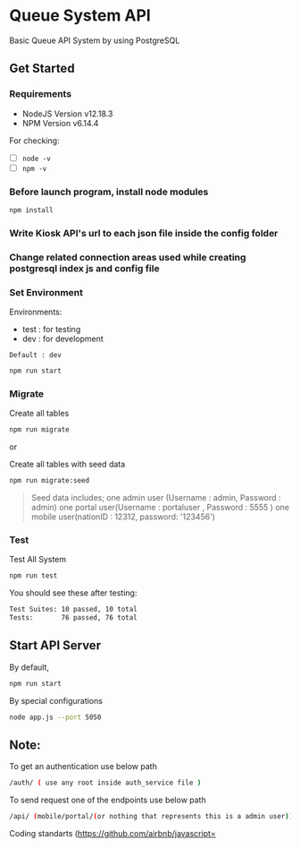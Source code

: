 # Queue System API

Basic Queue API System by using PostgreSQL

## Get Started

### Requirements

- NodeJS Version v12.18.3
- NPM Version v6.14.4

For checking:

- [ ] `node -v`
- [ ] `npm -v`

### Before launch program, install node modules

```bash
npm install
```

### Write Kiosk API's url to each json file inside the config folder

### Change related connection areas used while creating postgresql index js and config file

### Set Environment

Environments:

- test : for testing
- dev : for development

`Default : dev`

```bash
npm run start
```

### Migrate

Create all tables

```bash
npm run migrate
```

or

Create all tables with seed data

```bash
npm run migrate:seed
```

> Seed data includes;
>one admin user (Username : admin, Password : admin)
>one portal user(Username : portaluser , Password : 5555 )
>one mobile user(nationID : 12312, password: '123456')
 
### Test

Test All System

```bash
npm run test
```

You should see these after testing:

```bash
Test Suites: 10 passed, 10 total
Tests:       76 passed, 76 total
```

## Start API Server

By default,

```bash
npm run start
```

By special configurations

```bash
node app.js --port 5050
```

## Note: 

To get an authentication use below path

```bash
/auth/ ( use any root inside auth_service file )
```
To send request one of the endpoints use below path 

```bash
/api/ (mobile/portal/(or nothing that represents this is a admin user))
```

Coding standarts
(https://github.com/airbnb/javascript=